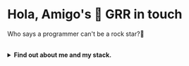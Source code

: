 <h1>Hola, Amigo's 👋 GRR in touch</h1>
<p>Who says a programmer can't be a rock star?🎸</p></br>

<details>
<summary><b>Find out about me and my stack.</b></summary>
</br>

![Header](https://capsule-render.vercel.app/api?type=waving&color=0:FF5F6D,100:FFC371&height=250&section=header&text=Welcome&fontSize=60&animation=fadeIn&fontAlignY=40)

## 🚀 About me
 

<section>
  <h2>Technology and tool's</h2>
    <h3>Programming language</h3>
     <img src="https://cdn.jsdelivr.net/gh/devicons/devicon/icons/python/python-original.svg" width="50" height="50"/>
     <img src="https://cdn.jsdelivr.net/gh/devicons/devicon/icons/javascript/javascript-original.svg" width="50" height="50"/> 
     <img src="https://cdn.jsdelivr.net/gh/devicons/devicon/icons/typescript/typescript-original.svg" width="50" height="50"/> 
     <img src="https://cdn.jsdelivr.net/gh/devicons/devicon/icons/php/php-original.svg" width="50" height="50"/>
    <h3>Frontend</h3>
     <img src="https://cdn.jsdelivr.net/gh/devicons/devicon/icons/react/react-original.svg" width="50" height="50"/> 
     <img src="https://cdn.jsdelivr.net/gh/devicons/devicon/icons/vuejs/vuejs-original.svg" width="50" height="50"/> 
     <img src="https://cdn.jsdelivr.net/gh/devicons/devicon/icons/nextjs/nextjs-original.svg" width="50" height="50"/>
     <img src="https://cdn.jsdelivr.net/gh/devicons/devicon/icons/tailwindcss/tailwindcss-original.svg" width="50" height="50"/>
     <img src="https://cdn.jsdelivr.net/gh/devicons/devicon/icons/jquery/jquery-original.svg" width="50" height="50"/>
     <img src="https://cdn.jsdelivr.net/gh/devicons/devicon/icons/bootstrap/bootstrap-original.svg" width="50" height="50"/>
    <h3>Backend</h3>
     <img src="https://cdn.jsdelivr.net/gh/devicons/devicon/icons/nodejs/nodejs-original.svg" width="50" height="50"/> 
     <img src="https://img.icons8.com/?size=100&id=2ZOaTclOqD4q&format=png&color=000000" width="50" height="50" style="background-color: #fff; border-radius: 5px; padding: 5px;"/>
     <img src="https://cdn.jsdelivr.net/gh/devicons/devicon/icons/django/django-plain.svg" width="50" height="50"/> 
     <img src="https://img.icons8.com/?size=100&id=qfQaIYKX23qY&format=png&color=000000" width="50" height="50"/>
    <h3>Data base</h3>
     <img src="https://cdn.jsdelivr.net/gh/devicons/devicon/icons/postgresql/postgresql-original.svg" width="50" height="50"/> 
     <img src="https://cdn.jsdelivr.net/gh/devicons/devicon/icons/mysql/mysql-original.svg" width="50" height="50"/> 
     <img src="https://cdn.jsdelivr.net/gh/devicons/devicon/icons/sqlite/sqlite-original.svg" width="50" height="50"/>
     <img src="https://cdn.jsdelivr.net/gh/devicons/devicon/icons/mongodb/mongodb-original.svg" width="50" height="50"/>
    <h3>Tool's</h3>
     <img src="https://cdn.jsdelivr.net/gh/devicons/devicon/icons/vscode/vscode-original.svg" width="50" height="50"/> 
     <img src="https://cdn.jsdelivr.net/gh/devicons/devicon/icons/linux/linux-original.svg" width="50" height="50"/> 
     <img src="https://cdn.jsdelivr.net/gh/devicons/devicon/icons/docker/docker-original.svg" width="50" height="50"/>
     <img src="https://www.phpmyadmin.net/static/images/logo.png" width="50" height="50"/>
     <img src="https://cdn.jsdelivr.net/gh/devicons/devicon/icons/telegram/telegram-original.svg" width="50" height="50"/>
     <img src="https://cdn.jsdelivr.net/gh/devicons/devicon/icons/discord/discord-original.svg" width="50" height="50"/>
     <img src="https://cdn.jsdelivr.net/gh/devicons/devicon/icons/tensorflow/tensorflow-original.svg" width="50" height="50"/>
     <img src="https://cdn.jsdelivr.net/gh/devicons/devicon/icons/vitejs/vitejs-original.svg" width="50" height="50"/>
     <img src="https://cdn.jsdelivr.net/gh/devicons/devicon/icons/npm/npm-original-wordmark.svg" width="50" height="50"/>
     <img src="https://cdn.jsdelivr.net/gh/devicons/devicon/icons/git/git-original.svg" width="50" height="50"/>
     <img src="https://cdn.jsdelivr.net/gh/devicons/devicon/icons/github/github-original.svg" width="50" height="50"/>
     <img src="https://cdn.jsdelivr.net/gh/devicons/devicon/icons/figma/figma-original.svg" width="50" height="50"/>
     <img src="https://www.svgrepo.com/show/303184/adobe-illustrator-cc-logo.svg" width="50" height="50"/>
     <img src="https://www.svgrepo.com/show/373968/photoshop.svg" width="50" height="50"/>
     <img src="https://cdn.jsdelivr.net/gh/devicons/devicon/icons/nginx/nginx-original.svg" width="50" height="50"/>
     <img src="https://cdn.jsdelivr.net/gh/devicons/devicon/icons/apache/apache-original.svg" width="50" height="50"/>
    <h3>What i am learning now</h3>
     <img src="https://cdn.jsdelivr.net/gh/devicons/devicon/icons/cplusplus/cplusplus-original.svg" width="50" height="50"/> 
     <img src="https://cdn.jsdelivr.net/gh/devicons/devicon/icons/go/go-original.svg" width="50" height="50"/>
     <img src="https://cdn.jsdelivr.net/gh/devicons/devicon/icons/electron/electron-original.svg" width="50" height="50"/>
     <img src="https://cdn.jsdelivr.net/gh/devicons/devicon/icons/prisma/prisma-original.svg" width="50" height="50"/>
     <img src="https://cdn.jsdelivr.net/gh/devicons/devicon/icons/nestjs/nestjs-plain.svg" width="50" height="50"/>
     <img src="https://cdn.jsdelivr.net/gh/devicons/devicon/icons/java/java-original.svg" width="50" height="50"/>
     <img src="https://cdn.jsdelivr.net/gh/devicons/devicon/icons/csharp/csharp-original.svg" width="50" height="50"/>
</section>



## 📊 My GitHub stats

![GitHub stats](https://github-readme-stats.vercel.app/api?username=GammaGRR&show_icons=true&theme=tokyonight)

## My Top Language's

![Top Langs](https://github-readme-stats.vercel.app/api/top-langs/?username=GammaGRR&layout=compact&theme=tokyonight)

## 📈 Activity

<img src="https://github-readme-activity-graph.vercel.app/graph?username=GammaGRR&theme=tokyo-night" width="85%">

![Footer](https://capsule-render.vercel.app/api?type=waving&color=gradient&height=120&section=footer)


</details>
